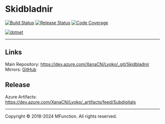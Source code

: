 # Skidbladnir

[![Build Status](https://dev.azure.com/XanaCN/Lyoko/_apis/build/status/Skidbladnir/Build?branchName=main)](https://dev.azure.com/XanaCN/Lyoko/_build/latest?definitionId=8&branchName=main) [![Release Status](https://vsrm.dev.azure.com/XanaCN/_apis/public/Release/badge/f06af8ee-5084-455c-ac24-8fc4f735382c/1/1)](https://dev.azure.com/XanaCN/Lyoko/_release?view=all&path=%5CSkidbladnir&_a=releases) [![Code Coverage](https://img.shields.io/azure-devops/coverage/XanaCN/Lyoko/11/main)]()

[![dotnet](https://img.shields.io/badge/.NET-%3E%3D6.0.12-blue.svg?style=flat-square&logo=.NET)](https://dotnet.microsoft.com/)

---

## Links

Main Repository: https://dev.azure.com/XanaCN/Lyoko/_git/Skidbladnir
Mirrors: [GitHub](https://github.com/MFunction96/Skidbladnir)

## Release

Azure Artifacts: https://dev.azure.com/XanaCN/Lyoko/_artifacts/feed/Subdigitals

---

Copyright &copy; 2018-2024 MFunction.
All rights reserved.